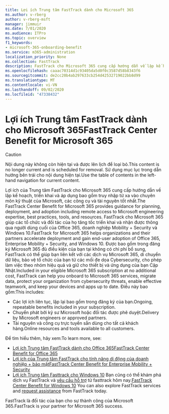 ```yaml
---
title: Lợi ích Trung tâm FastTrack dành cho Microsoft 365
ms.author: v-rberg
author: v-rberg-msft
manager: jimmuir
ms.date: 7/01/2020
ms.audience: ITPro
ms.topic: overview
f1_keywords:
- microsoft-365-onboarding-benefit
ms.service: m365-administration
localization_priority: None
ms.collection: FastTrack
description: FastTrack cho Microsoft 365 cung cấp hướng dẫn về lập kế hoạch, triển khai và áp dụng bao gồm truy nhập từ xa vào chuyên môn kỹ thuật của Microsoft, thực hành tốt nhất, công cụ và tài nguyên. FastTrack cho Microsoft 365 giúp các tổ chức và đối tác của họ tăng tốc triển khai và nhận được thông qua người dùng cuối của Office 365, Windows 10 và tính di động của doanh nghiệp + bảo mật.
ms.openlocfilehash: caaac70314d1c93405da5d0f0c3587d58b8343f6
ms.sourcegitcommit: de2cc20b4ab297633cb254d42532719022bb8d99
ms.translationtype: MT
ms.contentlocale: vi-VN
ms.lasthandoff: 09/02/2020
ms.locfileid: "47338432"
---
```

# <a name="fasttrack-center-benefit-for-microsoft-365"></a><span data-ttu-id="d75d8-104">Lợi ích Trung tâm FastTrack dành cho Microsoft 365</span><span class="sxs-lookup"><span data-stu-id="d75d8-104">FastTrack Center Benefit for Microsoft 365</span></span>

> [!CAUTION]
> <span data-ttu-id="d75d8-105">Nội dung này không còn hiện tại và được lên lịch để loại bỏ.</span><span class="sxs-lookup"><span data-stu-id="d75d8-105">This content is no longer current and is scheduled for removal.</span></span> <span data-ttu-id="d75d8-106">Sử dụng mục lục trong dẫn hướng bên trái cho nội dung hiện tại.</span><span class="sxs-lookup"><span data-stu-id="d75d8-106">Use the table of contents in the left-hand navigation for current content.</span></span>

<span data-ttu-id="d75d8-107">Lợi ích của Trung tâm FastTrack cho Microsoft 365 cung cấp hướng dẫn về lập kế hoạch, triển khai và áp dụng bao gồm truy nhập từ xa vào chuyên môn kỹ thuật của Microsoft, các công cụ và tài nguyên tốt nhất.</span><span class="sxs-lookup"><span data-stu-id="d75d8-107">The FastTrack Center Benefit for Microsoft 365 provides guidance for planning, deployment, and adoption including remote access to Microsoft engineering expertise, best practices, tools, and resources.</span></span> <span data-ttu-id="d75d8-108">FastTrack cho Microsoft 365 giúp các tổ chức và đối tác của họ tăng tốc triển khai và nhận được thông qua người dùng cuối của Office 365, doanh nghiệp Mobility + Security và Windows 10.</span><span class="sxs-lookup"><span data-stu-id="d75d8-108">FastTrack for Microsoft 365 helps organizations and their partners accelerate deployment and gain end-user adoption of Office 365, Enterprise Mobility + Security, and Windows 10.</span></span> <span data-ttu-id="d75d8-109">Được bao gồm trong đăng ký Microsoft 365 đủ điều kiện của bạn tại không có chi phí bổ sung, FastTrack có thể giúp bạn liên kết với các dịch vụ Microsoft 365, di chuyển dữ liệu, bảo vệ tổ chức của bạn từ các mối đe dọa Cybersecurity, cho phép làm việc theo nhóm hiệu quả và giữ cho thiết bị và ứng dụng của bạn Cập Nhật.</span><span class="sxs-lookup"><span data-stu-id="d75d8-109">Included in your eligible Microsoft 365 subscription at no additional cost, FastTrack can help you onboard to Microsoft 365 services, migrate data, protect your organization from cybersecurity threats, enable effective teamwork, and keep your devices and apps up to date.</span></span> <span data-ttu-id="d75d8-110">Điều này bao gồm:</span><span class="sxs-lookup"><span data-stu-id="d75d8-110">This includes:</span></span>

- <span data-ttu-id="d75d8-111">Các lợi ích liên tục, lặp lại bao gồm trong đăng ký của bạn.</span><span class="sxs-lookup"><span data-stu-id="d75d8-111">Ongoing, repeatable benefits included in your subscription.</span></span>
- <span data-ttu-id="d75d8-112">Chuyển phát bởi kỹ sư Microsoft hoặc đối tác được phê duyệt.</span><span class="sxs-lookup"><span data-stu-id="d75d8-112">Delivery by Microsoft engineers or approved partners.</span></span>
- <span data-ttu-id="d75d8-113">Tài nguyên và công cụ trực tuyến sẵn dùng cho tất cả khách hàng.</span><span class="sxs-lookup"><span data-stu-id="d75d8-113">Online resources and tools available to all customers.</span></span>
  
<span data-ttu-id="d75d8-114">Để tìm hiểu thêm, hãy xem:</span><span class="sxs-lookup"><span data-stu-id="d75d8-114">To learn more, see:</span></span>

- [<span data-ttu-id="d75d8-115">Lợi ích Trung tâm FastTrack dành cho Office 365</span><span class="sxs-lookup"><span data-stu-id="d75d8-115">FastTrack Center Benefit for Office 365</span></span>](O365-fasttrack-benefit-for-office-365.md) 
- [<span data-ttu-id="d75d8-116">Lợi ích của Trung tâm FastTrack cho tính năng di động của doanh nghiệp + bảo mật</span><span class="sxs-lookup"><span data-stu-id="d75d8-116">FastTrack Center Benefit for Enterprise Mobility + Security</span></span>](EMS-fasttrack-benefit-for-EMS.md)
- <span data-ttu-id="d75d8-117">[Lợi ích Trung tâm Fasttrack cho Windows 10](Win-10-fasttrack-benefit-for-Windows-10.md) Bạn cũng có thể khám phá dịch vụ FastTrack và [yêu cầu hỗ trợ](https://go.microsoft.com/fwlink/p/?LinkId=2003903) từ fasttrack hôm nay.</span><span class="sxs-lookup"><span data-stu-id="d75d8-117">[FastTrack Center Benefit for Windows 10](Win-10-fasttrack-benefit-for-Windows-10.md) You can also explore FastTrack services and [request assistance](https://go.microsoft.com/fwlink/p/?LinkId=2003903) from FastTrack today.</span></span>

<span data-ttu-id="d75d8-118">FastTrack là đối tác của bạn cho sự thành công của Microsoft 365.</span><span class="sxs-lookup"><span data-stu-id="d75d8-118">FastTrack is your partner for Microsoft 365 success.</span></span>
  